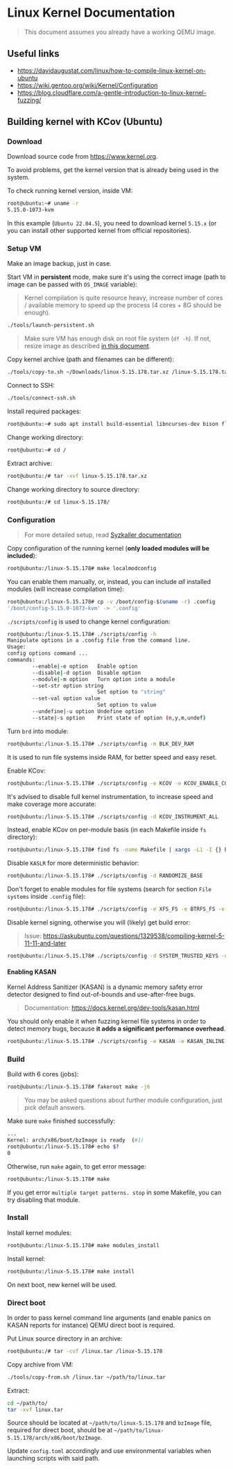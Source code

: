 # Linux Kernel Documentation

> This document assumes you already have a working QEMU image.

## Useful links

- <https://davidaugustat.com/linux/how-to-compile-linux-kernel-on-ubuntu>
- <https://wiki.gentoo.org/wiki/Kernel/Configuration>
- <https://blog.cloudflare.com/a-gentle-introduction-to-linux-kernel-fuzzing/>

## Building kernel with KCov (Ubuntu)

### Download

Download source code from <https://www.kernel.org>.

To avoid problems, get the kernel version that is already being used in the system.

To check running kernel version, inside VM:

```sh
root@ubuntu:~# uname -r
5.15.0-1073-kvm
```

In this example (`Ubuntu 22.04.5`), you need to download kernel `5.15.x` (or you can install other supported kernel from official repositories).

### Setup VM

Make an image backup, just in case.

Start VM in __persistent__ mode, make sure it's using the correct image (path to image can be passed with `OS_IMAGE` variable):

> Kernel compilation is quite resource heavy, increase number of cores / available memory to speed up the process (4 cores + 8G should be enough).

```sh
./tools/launch-persistent.sh
```

> Make sure VM has enough disk on root file system (`df -h`). If not, resize image as described [in this document](./QEMU.md).

Copy kernel archive (path and filenames can be different):

```sh
./tools/copy-to.sh ~/Downloads/linux-5.15.178.tar.xz /linux-5.15.178.tar.xz
```

Connect to SSH:

```sh
./tools/connect-ssh.sh
```

Install required packages:

```sh
root@ubuntu:~# sudo apt install build-essential libncurses-dev bison flex libssl-dev libelf-dev fakeroot dwarves
```

Change working directory:

```sh
root@ubuntu:~# cd /
```

Extract archive:

```sh
root@ubuntu:/# tar -xvf linux-5.15.178.tar.xz
```

Change working directory to source directory:

```sh
root@ubuntu:/# cd linux-5.15.178/
```

### Configuration

> For more detailed setup, read [Syzkaller documentation](https://github.com/google/syzkaller/blob/464ac2eda061918b0834afc83052d755176d25a1/docs/linux/kernel_configs.md)

Copy configuration of the running kernel (__only loaded modules will be included__):

```sh
root@ubuntu:/linux-5.15.178# make localmodconfig
```

You can enable them manually, or, instead, you can include *all* installed modules (will increase compilation time):

```sh
root@ubuntu:/linux-5.15.178# cp -v /boot/config-$(uname -r) .config
'/boot/config-5.15.0-1073-kvm' -> '.config'
```

`./scripts/config` is used to change kernel configuration:

```sh
root@ubuntu:/linux-5.15.178# ./scripts/config -h
Manipulate options in a .config file from the command line.
Usage:
config options command ...
commands:
        --enable|-e option   Enable option
        --disable|-d option  Disable option
        --module|-m option   Turn option into a module
        --set-str option string
                             Set option to "string"
        --set-val option value
                             Set option to value
        --undefine|-u option Undefine option
        --state|-s option    Print state of option (n,y,m,undef)
```

Turn `brd` into module:

```sh
root@ubuntu:/linux-5.15.178# ./scripts/config -m BLK_DEV_RAM
```

It is used to run file systems inside RAM, for better speed and easy reset.

Enable KCov:

```sh
root@ubuntu:/linux-5.15.178# ./scripts/config -e KCOV -e KCOV_ENABLE_COMPARISONS
```

It's advised to disable full kernel instrumentation, to increase speed and make coverage more accurate:

```sh
root@ubuntu:/linux-5.15.178# ./scripts/config -d KCOV_INSTRUMENT_ALL
```

Instead, enable KCov on per-module basis (in each Makefile inside `fs` directory):

```sh
root@ubuntu:/linux-5.15.178# find fs -name Makefile | xargs -L1 -I {} bash -c 'echo "KCOV_INSTRUMENT := y" >> {}'
```

Disable `KASLR` for more deterministic behavior:

```sh
root@ubuntu:/linux-5.15.178# ./scripts/config -d RANDOMIZE_BASE
```

Don't forget to enable modules for file systems (search for section `File systems` inside `.config` file):

```sh
root@ubuntu:/linux-5.15.178# ./scripts/config -e XFS_FS -e BTRFS_FS -e F2FS_FS
```

Disable kernel signing, otherwise you will (likely) get build error:

> Issue: <https://askubuntu.com/questions/1329538/compiling-kernel-5-11-11-and-later>

```sh
root@ubuntu:/linux-5.15.178# ./scripts/config -d SYSTEM_TRUSTED_KEYS -d SYSTEM_REVOCATION_KEYS --set-str CONFIG_SYSTEM_TRUSTED_KEYS "" --set-str CONFIG_SYSTEM_REVOCATION_KEYS ""
```

#### Enabling KASAN

Kernel Address Sanitizer (KASAN) is a dynamic memory safety error detector designed to find out-of-bounds and use-after-free bugs.

> Documentation: <https://docs.kernel.org/dev-tools/kasan.html>

You should only enable it when fuzzing kernel file systems in order to detect memory bugs, because __it adds a significant performance overhead__.

```sh
root@ubuntu:/linux-5.15.178# ./scripts/config -e KASAN -e KASAN_INLINE -e KASAN_GENERIC
```

### Build

Build with 6 cores (jobs):

```sh
root@ubuntu:/linux-5.15.178# fakeroot make -j6
```

> You may be asked questions about further module configuration, just pick default answers.

Make sure `make` finished successfully:

```sh
...
Kernel: arch/x86/boot/bzImage is ready  (#1)
root@ubuntu:/linux-5.15.178# echo $?
0
```

Otherwise, run `make` again, to get error message:

```sh
root@ubuntu:/linux-5.15.178# make
```

If you get error `multiple target patterns. stop` in some Makefile, you can try disabling that module.

### Install

Install kernel modules:

```sh
root@ubuntu:/linux-5.15.178# make modules_install
```

Install kernel:

```sh
root@ubuntu:/linux-5.15.178# make install
```

On next boot, new kernel will be used.

### Direct boot

In order to pass kernel command line arguments (and enable panics on KASAN reports for instance) QEMU direct boot is required.

Put Linux source directory in an archive:

```sh
root@ubuntu:/# tar -cvf /linux.tar /linux-5.15.178
```

Copy archive from VM:

```sh
./tools/copy-from.sh /linux.tar ~/path/to/linux.tar
```

Extract:

```sh
cd ~/path/to/
tar -xvf linux.tar
```

Source should be located at `~/path/to/linux-5.15.178` and `bzImage` file, required for direct boot, should be at `~/path/to/linux-5.15.178/arch/x86/boot/bzImage`.

Update `config.toml` accordingly and use environmental variables when launching scripts with said path.
